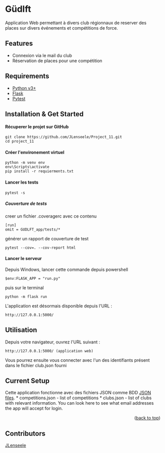 <a name="readme-top"></a>
# Güdlft

Application Web permettant à divers club régionnaux de reserver des places sur divers événements et compétitions de force.

## Features

- Connexion via le mail du club
- Réservation de places pour une compétition

## Requirements

+ [Python v3+](https://www.python.org/downloads/)
+ [Flask](https://flask.palletsprojects.com/en/1.1.x/)
+ [Pytest](https://docs.pytest.org/en/7.3.x/)

## Installation & Get Started

#### Récuperer le projet sur GitHub

    git clone https://github.com/JLenseele/Project_11.git
    cd project_11

#### Créer l'environement virtuel

    python -m venv env
    env\Scripts\activate
    pip install -r requierments.txt
    
#### Lancer les tests  

    pytest -s
    
##### Couverture de tests

creer un fichier .coveragerc avec ce contenu

    [run]
    omit = GUDLFT_app/tests/*

générer un rapport de couverture de test

    pytest --cov=. --cov-report html

#### Lancer le serveur

Depuis Windows, lancer cette commande depuis powershell

    $env:FLASK_APP = "run.py"

puis sur le terminal

    python -m flask run
    
L'application est désormais disponible depuis l'URL :
    
    http://127.0.0.1:5000/

## Utilisation

Depuis votre navigateur, ouvrez l'URL suivant : 

    http://127.0.0.1:5000/ (application web)  
    
Vous pourrez ensuite vous connecter avec l'un des identifiants présent dans le fichier club.json fourni

## Current Setup

Cette application fonctionne avec des fichiers JSON comme BDD [JSON files](https://www.tutorialspoint.com/json/json_quick_guide.htm).
    * competitions.json - list of competitions
    * clubs.json - list of clubs with relevant information. You can look here to see what email addresses the app will accept for login.

<p align="right">(<a href="#readme-top">back to top</a>)</p>

## Contributors

[JLenseele](https://github.com/JLenseele)

